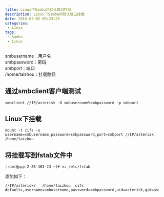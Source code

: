 ```yaml
---
title: Linux下Samba非默认端口挂载
description: Linux下Samba非默认端口挂载
date: 2016-03-02 09:23:23
categories:
 - Linux
tags:
 - Samba
 - Linux
---
```

smbusername：用户名  
smbpassword：密码  
smbport：端口  
/home/taizhou：挂载路径  
## 通过smbclient客户端测试  
```shell
smbclient //IP/asterisk -U smbusername%smbpassword -p smbport  
```  
## Linux下挂载
```shell
mount -t cifs -o username=smbusername,password=smbpassword,port=smbport //IP/asterisk /home/taizhou  
```  
## 将挂载写到fstab文件中  
```shell
[root@ppp-2-85-103-23 ~]# vi /etc/fstab  
```  
添加如下：  
```shell  
//IP/asterisk/   /home/taizhou  cifs    defaults,username=smbusername,password=smbpassword,uid=asterisk,gid=asterisk
```  



